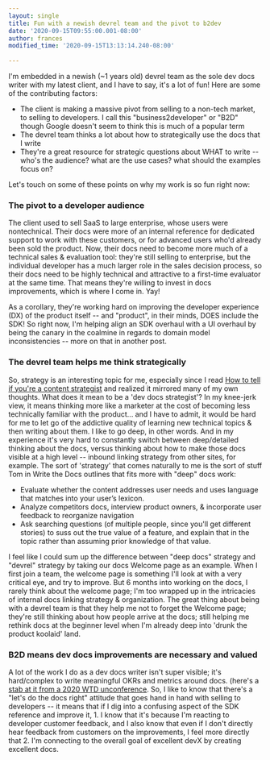 ```yaml
---
layout: single
title: Fun with a newish devrel team and the pivot to b2dev
date: '2020-09-15T09:55:00.001-08:00'
author: frances
modified_time: '2020-09-15T13:13:14.240-08:00'
 
---
```

I'm embedded in a newish (~1 years old) devrel team as the sole dev docs writer with my latest client, and I have to say, it's a lot of fun! Here are some of the contributing factors:

- The client is making a massive pivot from selling to a non-tech market, to selling to developers. I call this "business2developer" or "B2D" though Google doesn't seem to think this is much of a popular term 
- The devrel team thinks a lot about how to strategically use the docs that I write
- They're a great resource for strategic questions about WHAT to write -- who's the audience? what are the use cases? what should the examples focus on?


Let's touch on some of these points on why my work is so fun right now:

### The pivot to a developer audience

The client used to sell SaaS to large enterprise, whose users were nontechnical. Their docs were more of an internal reference for dedicated support to work with these customers, or for advanced users who'd already been sold the product. Now, their docs need to become more much of a technical sales & evaluation tool: they're still selling to enterprise, but the individual developer has a much larger role in the sales decision process, so their docs need to be highly technical and attractive to a first-time evaluator at the same time. That means they're willing to invest in docs improvements, which is where I come in. Yay!

As a corollary, they're working hard on improving the developer experience (DX) of the product itself -- and "product", in their minds, DOES include the SDK! So right now, I'm helping align an SDK overhaul with a UI overhaul by being the canary in the coalmine in regards to domain model inconsistencies -- more on that in another post.

### The devrel team helps me think strategically

So, strategy is an interesting topic for me, especially since I read [How to tell if you're a content strategist](https://idratherbewriting.com/2016/10/26/how-to-tell-if-youre-a-content-strategist/) and realized it mirrored many of my own thoughts. What does it mean to be a 'dev docs strategist'? In my knee-jerk view, it means thinking more like a marketer at the cost of becoming less technically familiar with the product... and I have to admit, it would be hard for me to let go of the addictive quality of learning new technical topics & then writing about them. I like to go deep, in other words. And in my experience it's very hard to constantly switch between deep/detailed thinking about the docs, versus thinking about how to make those docs visible at a high level -- inbound linking strategy from other sites, for example.  The sort of 'strategy' that comes naturally to me is the sort of stuff Tom in Write the Docs outlines that fits more with "deep" docs work:
- Evaluate whether the content addresses user needs and uses language that matches into your user’s lexicon.
- Analyze competitors docs, interview product owners, & incorporate user feedback to reorganize navigation
- Ask searching questions (of multiple people, since you'll get different stories) to suss out the true value of a feature, and explain that in the topic rather than assuming prior knowledge of that value.


I feel like I could sum up the difference between "deep docs" strategy and "devrel" strategy by taking our docs Welcome page as an example. When I first join a team, the welcome page is something I'll look at with a very critical eye, and try to improve. But 6 months into working on the docs, I rarely think about the welcome page; I'm too wrapped up in the intricacies of internal docs linking strategy & organization. The great thing about being with a devrel team is that they help me not to forget the Welcome page; they're still thinking about how people arrive at the docs; still helping me rethink docs at the beginner level when I'm already deep into 'drunk the product koolaid' land. 

### B2D means dev docs improvements are necessary and valued

A lot of the work I do as a dev docs writer isn't super visible; it's hard/complex to write meaningful OKRs and metrics around docs.  (here's a [stab at it from a 2020 WTD unconference](https://docs.google.com/document/d/1KWbC9glQmcO4eLV7fJlxxnXdt5mOLrGlyGqIOvPfWFo/edit). So, I like to know that there's a "let's do the docs right" attitude that goes hand in hand with selling to developers -- it means that if I dig into a confusing aspect of the SDK reference and improve it, 1. I know that it's because I'm reacting to developer customer feedback, and I also know that even if I don't directly hear feedback from customers on the improvements, I feel more directly that 2. I'm connecting to the overall goal of excellent devX by creating excellent docs. 



